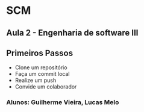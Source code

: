 # SCM

## Aula 2 - Engenharia de software III

## Primeiros Passos

- Clone um repositório
- Faça um commit local
- Realize um push
- Convide um colaborador

### Alunos: Guilherme Vieira, Lucas Melo